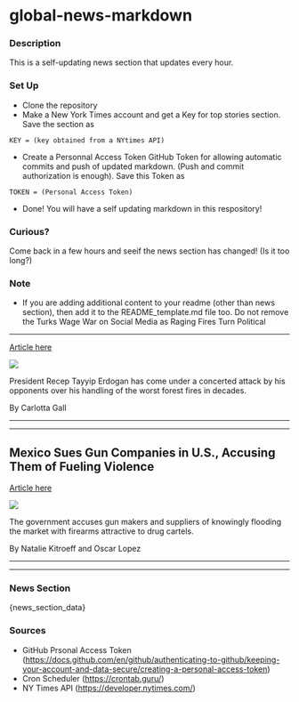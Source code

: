# global-news-markdown

### Description 
This is a self-updating news section that updates every hour.

### Set Up 
* Clone the repository
* Make a New York Times account and get a Key for top stories section. Save the section as 
 ```
 KEY = (key obtained from a NYtimes API)
 ```
*  Create a Personnal Access Token GitHub Token for allowing automatic commits and push of updated markdown. (Push and commit authorization is enough). Save this Token as 
```
TOKEN = (Personal Access Token)
```
* Done! You will have a self updating markdown in this respository!

### Curious?
Come back in a few hours and seeif the news section has changed! (Is it too long?)

### Note
* If you are adding additional content to your readme (other than news section), then add it to the README_template.md file too. Do not remove the Turks Wage War on Social Media as Raging Fires Turn Political
-------------------------------------------------------------

[Article here](https://www.nytimes.com/2021/08/04/world/europe/turkey-fires-erdogan-anger.html)

[![](https://static01.nyt.com/images/2021/08/04/world/04turkey-wildfires/merlin_192447336_13fb3363-432b-4377-9ba2-daf2d0b71f80-superJumbo.jpg)](https://www.nytimes.com/2021/08/04/world/europe/turkey-fires-erdogan-anger.html)

President Recep Tayyip Erdogan has come under a concerted attack by his opponents over his handling of the worst forest fires in decades.

By Carlotta Gall

* * *

* * *

Mexico Sues Gun Companies in U.S., Accusing Them of Fueling Violence
--------------------------------------------------------------------

[Article here](https://www.nytimes.com/2021/08/04/world/americas/mexico-lawsuit-gun-companies.html)

[![](https://static01.nyt.com/images/2021/08/04/world/04mexico-guns1/merlin_136429227_bdd88ba3-2261-4fea-af8c-5fda3d2fd716-superJumbo.jpg)](https://www.nytimes.com/2021/08/04/world/americas/mexico-lawsuit-gun-companies.html)

The government accuses gun makers and suppliers of knowingly flooding the market with firearms attractive to drug cartels.

By Natalie Kitroeff and Oscar Lopez

* * *

* * *

### News Section 
{news_section_data}


### Sources 
* GitHub Prsonal Access Token (https://docs.github.com/en/github/authenticating-to-github/keeping-your-account-and-data-secure/creating-a-personal-access-token)
* Cron Scheduler (https://crontab.guru/)
* NY Times API (https://developer.nytimes.com/)
